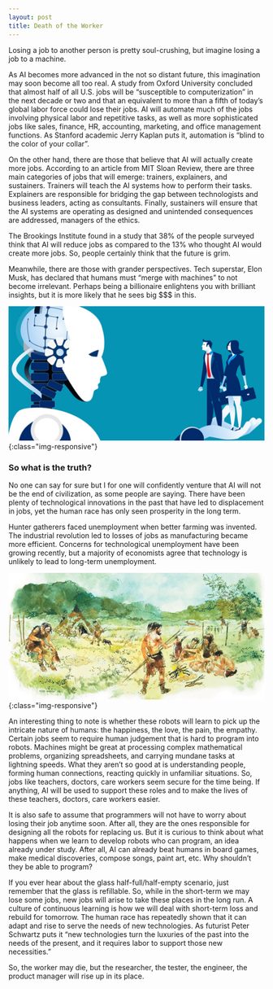 ```yaml
---
layout: post
title: Death of the Worker
---
```

Losing a job to another person is pretty soul-crushing, but imagine losing a job to a machine. 
<!--more-->

As AI becomes more advanced in the not so distant future, this imagination may soon become all too real. A study from Oxford University concluded that almost half of all U.S. jobs will be “susceptible to computerization” in the next decade or two and that an equivalent to more than a fifth of today’s global labor force could lose their jobs. AI will automate much of the jobs involving physical labor and repetitive tasks, as well as more sophisticated jobs like sales, finance, HR, accounting, marketing, and office management functions. As Stanford academic Jerry Kaplan puts it, automation is “blind to the color of your collar”.

On the other hand, there are those that believe that AI will actually create more jobs. According to an article from MIT Sloan Review, there are three main categories of jobs that will emerge: trainers, explainers, and sustainers. Trainers will teach the AI systems how to perform their tasks. Explainers are responsible for bridging the gap between technologists and business leaders, acting as consultants. Finally, sustainers will ensure that the AI systems are operating as designed and unintended consequences are addressed, managers of the ethics.

The Brookings Institute found in a study that 38% of the people surveyed think that AI will reduce jobs as compared to the 13% who thought AI would create more jobs. So, people certainly think that the future is grim.

Meanwhile, there are those with grander perspectives. Tech superstar, Elon Musk, has declared that humans must “merge with machines” to not become irrelevant. Perhaps being a billionaire enlightens you with brilliant insights, but it is more likely that he sees big $$$ in this. 

![GoogleClips](/public/images/ai.png){:class="img-responsive"}

### So what is the truth?

No one can say for sure but I for one will confidently venture that AI will not be the end of civilization, as some people are saying. There have been plenty of technological innovations in the past that have led to displacement in jobs, yet the human race has only seen prosperity in the long term.

Hunter gatherers faced unemployment when better farming was invented. The industrial revolution led to losses of jobs as manufacturing became more efficient. Concerns for technological unemployment have been growing recently, but a majority of economists agree that technology is unlikely to lead to long-term unemployment.

![GoogleClips](/public/images/hunter-gatherer.jpg){:class="img-responsive"}

An interesting thing to note is whether these robots will learn to pick up the intricate nature of humans: the happiness, the love, the pain, the empathy. Certain jobs seem to require human judgement that is hard to program into robots. Machines might be great at processing complex mathematical problems, organizing spreadsheets, and carrying mundane tasks at lightning speeds. What they aren’t so good at is understanding people, forming human connections, reacting quickly in unfamiliar situations. So, jobs like teachers, doctors, care workers seem secure for the time being. If anything, AI will be used to support these roles and to make the lives of these teachers, doctors, care workers easier.

It is also safe to assume that programmers will not have to worry about losing their job anytime soon. After all, they are the ones responsible for designing all the robots for replacing us. But it is curious to think about what happens when we learn to develop robots who can program, an idea already under study. After all, AI can already beat humans in board games, make medical discoveries, compose songs, paint art, etc. Why shouldn’t they be able to program?

If you ever hear about the glass half-full/half-empty scenario, just remember that the glass is refillable. So, while in the short-term we may lose some jobs, new jobs will arise to take these places in the long run. A culture of continuous learning is how we will deal with short-term loss and rebuild for tomorrow. The human race has repeatedly shown that it can adapt and rise to serve the needs of new technologies. As futurist Peter Schwartz puts it “new technologies turn the luxuries of the past into the needs of the present, and it requires labor to support those new necessities.”

So, the worker may die, but the researcher, the tester, the engineer, the product manager will rise up in its place.

